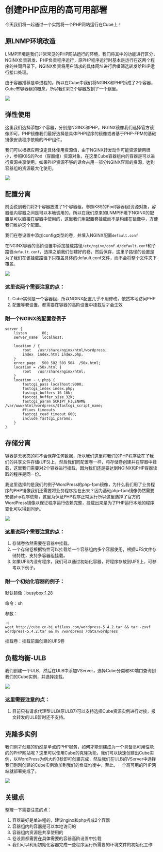 # 创建PHP应用的高可用部署

今天我们将一起通过一个实践将一个PHP网站运行在Cube上！

## 原LNMP环境改造

LNMP环境是我们非常常见的PHP网站运行的环境，我们将其中的功能进行区分，NGINX负责转发、PHP负责程序运行，原PHP程序运行时基本是运行在这两个程序的共同目录下，NGINX负责将用户请求的具体网址进行后缀筛选转发给PHP运行接口处理。

由于容器推荐是单进程的，所以在Cube中我们将NGINX和PHP拆成了2个容器，Cube有容器组的概念，所以我们将2个容器放到了一个组里。

![](../images/quickstar/php-lnmp.png)

## 弹性使用

这里我们选择添加2个容器，分别是NGINX和PHP，NGINX镜像我们选择官方镜像即可，PHP镜像我们最好选择是具体PHP程序的镜像或者基于PHP-FPM的基础镜像安装程序依赖的PHP组件。

我们可以根据应用设定具体使用资源值，由于NGINX转发动作可能资源使用很小，参照K8S的Pod（容器组）资源对象，在这里Cube容器组内的容器是可以进行资源共享使用，如果PHP资源不够的话会占用一部分NGINX容器的资源，达到容器组的资源最大化使用。

![](../images/quickstar/php-2container.png)

## 配置分离

前面说到我们将2个容器放进了1个容器组，参照K8S的Pod(容器组)资源对象，容器组内容器之间是可以本地调用的，所以在我们原来的LNMP环境下NGINX的配置是可以直接在容器中使用的，这里我们用配置卷挂载而不是构建在镜像中，方便我们维护这个配置。

我们在卷设置中添加config类型的卷，并填入NGINX配置`default.conf`

在NGINX容器的高阶设置中添加挂载路径`/etc/nginx/conf.d/default.conf`和子路径`default.conf`，选择之前我们创建好的卷，然后保存，这里子路径的设置是为了我们在该挂载路径下只覆盖具体的default.conf文件，而不会将整个文件夹下覆盖。

![](../images/quickstar/php-config.png)

### 这里说两个需要注意的点：

1. Cube实例是一个容器组，所以NGINX配置几乎不用修改，依然本地访问PHP
2. 配置等卷设置，都需要在容器的高阶设置中挂载后才会生效

### 附一个NGINX的配置卷例子

```config
server {
    listen       80;
    server_name  localhost;

    location / {
        root   /usr/share/nginx/html/wordpress;
        index  index.html index.php;
    }
    error_page   500 502 503 504  /50x.html;
    location = /50x.html {
        root   /usr/share/nginx/html;
    }
    location ~ \.php$ {
        fastcgi_pass localhost:9000;
        fastcgi_index index.php;
        fastcgi_buffers 16 16k;
        fastcgi_buffer_size 32k;
        fastcgi_param SCRIPT_FILENAME /var/www/html/wordpress/$fastcgi_script_name;
        #fixes timeouts
        fastcgi_read_timeout 600;
        include fastcgi_params;
    }
}
```

## 存储分离

容器是无状态的将不会保存任何数据，所以我们这里将我们的PHP程序放在了我们的共享文件存储(UFS)上，然后我们同配置卷一样，将存储卷创建并在容器中挂载，这里我们需要对2个容器进行挂载，因为我们还是要达到NGINX和PHP容器读取的程序是同一份。

我这里选择的是我们的例子WordPress的php-fpm镜像，为什么我们用了业务程序的PHP镜像我们还需要将业务程序挂在出来？因为基础php-fpm镜像仍然需要安装php程序依赖，这里为保证PHP程序正常运行所以这里选择了官方的WordPress镜像以保证程序运行依赖完整，挂载出来是为了PHP运行本地的程序变化可以得到同步。

![](../images/quickstar/php-volume.png)

### 这里说两个需要注意的点：

1. 存储卷依然需要在容器中挂载。
2. 一个存储卷根据特性可以挂载给一个容器组内多个容器使用，根据UFS文件存储特性，支持多容器组挂载。
3. 如果UFS内没有程序，我们可以通过初始化容器，将程序存放到UFS上，可参考以下例子。

### 附一个初始化容器的例子：

默认镜像：busybox:1.28

命令：sh

参数：

```
-c
wget http://cube.cn-bj.ufileos.com/wordpress-5.4.2.tar && tar -zxvf wordpress-5.4.2.tar && mv /wordpress /data/wordpress
```

挂载卷：挂载前面创建的UFS卷

## 负载均衡-ULB

我们创建一个ULB，然后在ULB中添加VServer，选择Cube分类和80端口查询到我们的Cube实例，并选择挂载。

![](../images/quickstar/php-ulb.png)

### 这里需要注意的点：

1. 目前只有请求代理型ULB(原ULB7)可以支持选择Cube资源实例进行对接，报文转发的ULB暂时还不支持。

## 克隆多实例

我们刚才创建的仍然是单点的PHP服务，如何才能创建成为一个具备高可用性能的的PHP网站呢？这里可以使用Cube的克隆功能，我们可以快速创建出Cube实例，以WordPress为例大约3秒即可创建完成，然后我们在ULB的VServer中选择我们刚刚创建的Cube实例添加到我们的负载均衡中，至此，一个高可用的PHP网站就部署完成了。

![](../images/quickstar/php-clone.png)

## 关键点

整理一下需要注意的点：

1. 容器最好是单进程的，建议nginx和php拆成2个容器
2. 容器组内的容器是可以本地访问的
3. 容器组内资源是共享使用的
4. 卷设置都需要在具体需要的容器高阶设置中挂载
5. 我们可以利用初始化容器完成一些程序运行所需要的环境文件的初始化工作

